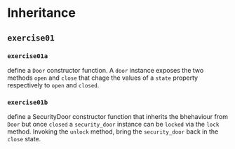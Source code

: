 # Inheritance

## `exercise01`

### `exercise01a`

define a `Door` constructor function. A `door` instance exposes the two methods `open` and `close` that chage the values of a `state` property respectively to `open` and `closed`.

### `exercise01b`

define a SecurityDoor constructor function that inherits the bhehaviour from `Door` but once `closed` a `security_door` instance can be `locked` via the `lock` method. Invoking the `unlock` method, bring the `security_door` back in the `close` state.








